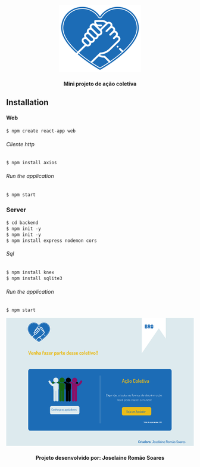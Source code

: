 
<p align="center">
  <img  src="https://github.com/joselainejrs/acao-coletiva/blob/master/web/src/assets/images/logo.svg" alt="Imagem">
</p>

<h4 align="center">
Mini projeto de ação coletiva
</h4>

## Installation

#### Web
```
$ npm create react-app web 
```

###### Cliente http
```
$ npm install axios
```

######  Run the application
```
$ npm start
```

### Server
```
$ cd backend 
$ npm init -y
$ npm init -y
$ npm install express nodemon cors

```
######  Sql

```
$ npm install knex
$ npm install sqlite3
```
######  Run the application 
```
$ npm start 
```

![Imagem](https://github.com/joselainejrs/acao-coletiva/blob/master/web/src/assets/capa.png)

<h4 align="center">
Projeto desenvolvido por: Joselaine Romão Soares
</h4>

